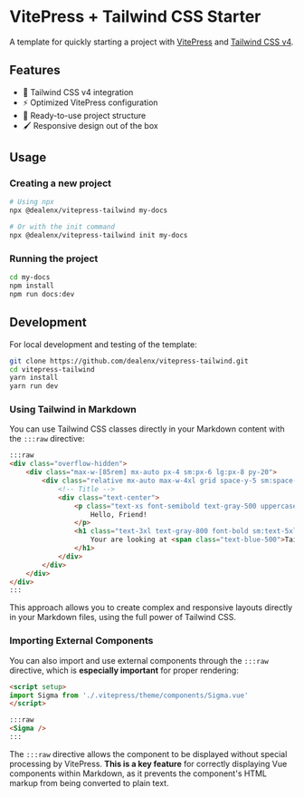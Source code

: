 # VitePress + Tailwind CSS Starter

A template for quickly starting a project with [VitePress](https://vitepress.dev/) and [Tailwind CSS v4](https://tailwindcss.com/).

## Features

- 🚀 Tailwind CSS v4 integration
- ⚡️ Optimized VitePress configuration
- 🧩 Ready-to-use project structure
- 🖌️ Responsive design out of the box

## Usage

### Creating a new project

```bash
# Using npx
npx @dealenx/vitepress-tailwind my-docs

# Or with the init command
npx @dealenx/vitepress-tailwind init my-docs
```

### Running the project

```bash
cd my-docs
npm install
npm run docs:dev
```

## Development

For local development and testing of the template:

```bash
git clone https://github.com/dealenx/vitepress-tailwind.git
cd vitepress-tailwind
yarn install
yarn run dev
```


### Using Tailwind in Markdown

You can use Tailwind CSS classes directly in your Markdown content with the `:::raw` directive:

```md
:::raw
<div class="overflow-hidden">
    <div class="max-w-[85rem] mx-auto px-4 sm:px-6 lg:px-8 py-20">
        <div class="relative mx-auto max-w-4xl grid space-y-5 sm:space-y-10">
            <!-- Title -->
            <div class="text-center">
                <p class="text-xs font-semibold text-gray-500 uppercase mb-3">
                    Hello, Friend!
                </p>
                <h1 class="text-3xl text-gray-800 font-bold sm:text-5xl lg:text-6xl lg:leading-tight">
                    Your are looking at <span class="text-blue-500">Tailwind Content</span>
                </h1>
            </div>
        </div>
    </div>
</div>
:::
```

This approach allows you to create complex and responsive layouts directly in your Markdown files, using the full power of Tailwind CSS.

### Importing External Components

You can also import and use external components through the `:::raw` directive, which is **especially important** for proper rendering:

```md
<script setup>
import Sigma from './.vitepress/theme/components/Sigma.vue'
</script>

:::raw
<Sigma />
:::
```

The `:::raw` directive allows the component to be displayed without special processing by VitePress. **This is a key feature** for correctly displaying Vue components within Markdown, as it prevents the component's HTML markup from being converted to plain text.


